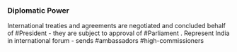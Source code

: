 ### Diplomatic Power

International treaties and agreements are negotiated and concluded behalf of #President - they are subject to approval of #Parliament . Represent India in international forum - sends #ambassadors #high-commissioners
